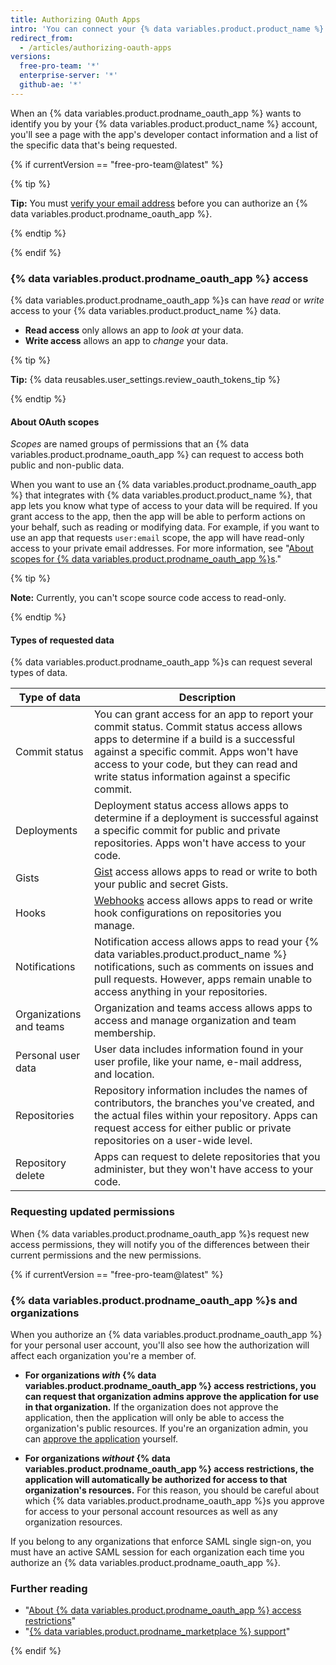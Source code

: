 ```yaml
---
title: Authorizing OAuth Apps
intro: 'You can connect your {% data variables.product.product_name %} identity to third-party applications using OAuth. When authorizing an {% data variables.product.prodname_oauth_app %}, you should ensure you trust the application, review who it''s developed by, and review the kinds of information the application wants to access.'
redirect_from:
  - /articles/authorizing-oauth-apps
versions:
  free-pro-team: '*'
  enterprise-server: '*'
  github-ae: '*'
---
```


When an {% data variables.product.prodname_oauth_app %} wants to identify you by your {% data variables.product.product_name %} account, you'll see a page with the app's developer contact information and a list of the specific data that's being requested.

{% if currentVersion == "free-pro-team@latest" %}

{% tip %}

**Tip:** You must [verify your email address](/articles/verifying-your-email-address) before you can authorize an {% data variables.product.prodname_oauth_app %}.

{% endtip %}

{% endif %}

### {% data variables.product.prodname_oauth_app %} access

{% data variables.product.prodname_oauth_app %}s can have *read* or *write* access to your {% data variables.product.product_name %} data.

- **Read access** only allows an app to *look at* your data.
- **Write access** allows an app to *change* your data.

{% tip %}

**Tip:** {% data reusables.user_settings.review_oauth_tokens_tip %}

{% endtip %}

#### About OAuth scopes

*Scopes* are named groups of permissions that an {% data variables.product.prodname_oauth_app %} can request to access both public and non-public data.

When you want to use an {% data variables.product.prodname_oauth_app %} that integrates with {% data variables.product.product_name %}, that app lets you know what type of access to your data will be required. If you grant access to the app, then the app will be able to perform actions on your behalf, such as reading or modifying data. For example, if you want to use an app that requests `user:email` scope, the app will have read-only access to your private email addresses. For more information, see "[About scopes for {% data variables.product.prodname_oauth_app %}s](//apps/building-integrations/setting-up-and-registering-oauth-apps/about-scopes-for-oauth-apps)."

{% tip %}

**Note:** Currently, you can't scope source code access to read-only.

{% endtip %}

#### Types of requested data

{% data variables.product.prodname_oauth_app %}s can request several types of data.

| Type of data | Description |
| --- | --- |
| Commit status | You can grant access for an app to report your commit status. Commit status access allows apps to determine if a build is a successful against a specific commit. Apps won't have access to your code, but they can read and write status information against a specific commit. |
| Deployments | Deployment status access allows apps to determine if a deployment is successful against a specific commit for public and private repositories. Apps won't have access to your code. |
| Gists | [Gist](https://gist.github.com) access allows apps to read or write to both your public and secret Gists. |
| Hooks | [Webhooks](/webhooks) access allows apps to read or write hook configurations on repositories you manage. |
| Notifications | Notification access allows apps to read your {% data variables.product.product_name %} notifications, such as comments on issues and pull requests. However, apps remain unable to access anything in your repositories. |
| Organizations and teams | Organization and teams access allows apps to access and manage organization and team membership. |
| Personal user data | User data includes information found in your user profile, like your name, e-mail address, and location. |
| Repositories | Repository information includes the names of contributors, the branches you've created, and the actual files within your repository. Apps can request access for either public or private repositories on a user-wide level. |
| Repository delete | Apps can request to delete repositories that you administer, but they won't have access to your code. |

### Requesting updated permissions

When {% data variables.product.prodname_oauth_app %}s request new access permissions, they will notify you of the differences between their current permissions and the new permissions.

{% if currentVersion == "free-pro-team@latest" %}

### {% data variables.product.prodname_oauth_app %}s and organizations

When you authorize an {% data variables.product.prodname_oauth_app %} for your personal user account, you'll also see how the authorization will affect each organization you're a member of.

- **For organizations *with* {% data variables.product.prodname_oauth_app %} access restrictions, you can request that organization admins approve the application for use in that organization.** If the organization does not approve the application, then the application will only be able to access the organization's public resources. If you're an organization admin, you can [approve the application](/articles/approving-oauth-apps-for-your-organization) yourself.

- **For organizations *without* {% data variables.product.prodname_oauth_app %} access restrictions, the application will automatically be authorized for access to that organization's resources.** For this reason, you should be careful about which {% data variables.product.prodname_oauth_app %}s you approve for access to your personal account resources as well as any organization resources.

If you belong to any organizations that enforce SAML single sign-on, you must have an active SAML session for each organization each time you authorize an {% data variables.product.prodname_oauth_app %}.

### Further reading

- "[About {% data variables.product.prodname_oauth_app %} access restrictions](/articles/about-oauth-app-access-restrictions)"
- "[{% data variables.product.prodname_marketplace %} support](/articles/github-marketplace-support)"

{% endif %}
